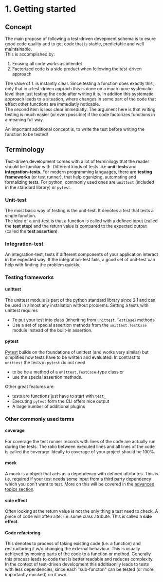 # 1. Getting started

## Concept
The main propose of following a test-driven devepment schema is to esure good code quality and to get code that is stable, predictable and well maintainable.  
This is accomplished by:

1. Enusing all code works as intendet
2. Factorized code is a side product when following the test-driven approach

The value of 1. is instantly clear. Since testing a function does exactly this, only that in a test-driven apprach this is done on a much more systematic level than just testing the code after writing it is. In additon this systematic approach leads to a situation, where changes in some part of the code that effect other functions are immediatly noticable.   
The second item is less clear immediatly. The argument here is that writing testing is much easier (or even possible) if the code factorizes functions in a meaning full way.

An important additional concept is, to write the test before writing the function to be tested!

## Terminology
Test-driven development comes with a lot of terminilogy that the reader should be familiar with. Different kinds of tests like **unit-tests** and **integration-tests**. 
For modern programming languages, there are **testing frameworks** (or test runner), that help oganizing, automating and formalizing tests. For python, commonly used ones are `unittest` (included in the standard library) or `pytest`.

### Unit-test
The most basic way of testing is the unit-test. It denotes a test that tests a single function.     
The idea of a unit-test is that a function is called with a defined input (called the **test step**) and the return value is compared to the expected output (called the **test assertion**). 

### Integration-test
An integration-test, tests if different components of your application interact in the expected way. If the integration-test fails, a good set of unit-test can help with finding the problem quickly.

### Testing frameworks

#### unittest 
The unittest module is part of the python standard library since 2.1 and can be used in almost any installation without problems. Setting a tests with unittest requires 

- To put your test into class (inheriting from `unittest.TestCase`) methods 
- Use a set of special assertion methods from the `unittest.TestCase` module instead of the built-in assertion.


#### pytest
[Pytest](https://pytest.org/en/latest/) builds on the foundations of unittest (and works very similar) but simplifies how tests have to be written and evaluated. In contrast to `unittest` the tests in `pytest` do not need 

- to be be a method of a `unittest.TestCase`-type class or 
- use the special assertion methods.

Other great features are:

- tests are functions just have to start with `test_`
- Executing `pytest` form the CLI offers nice output 
- A large number of additional plugins

### Other commonly used terms

#### coverage
For coverage the test runner records with lines of the code are actually run during the tests. The ratio between executed lines and all lines of the code is called the coverage. Ideally to coverage of your project should be 100%.

#### mock
A mock is a object that acts as a dependency with defined attributes. This is i.e. required if your test needs some input from a third party dependency which you don't want to test. More on this will be covered in the [advanced topics section](advanced_topics.md).

#### side effect
Often looking at the return value is not the only thing a test need to check. A piece of code will often alter i.e. some class atribute. This is called a **side effect**.

#### Code refactoring
This denotes to process of taking existing code (i.e. a function) and restructuring it w/o changing the external behaviour. This is usually achieved by moving parts of the code to a function or method. Generally this process leads to code that is better readable and reduces complexity. In the context of test-driven development this additiaonlly leads to tests with less dependencies, since each "sub-functon" can be tested (or more importantly mocked) on it own.



